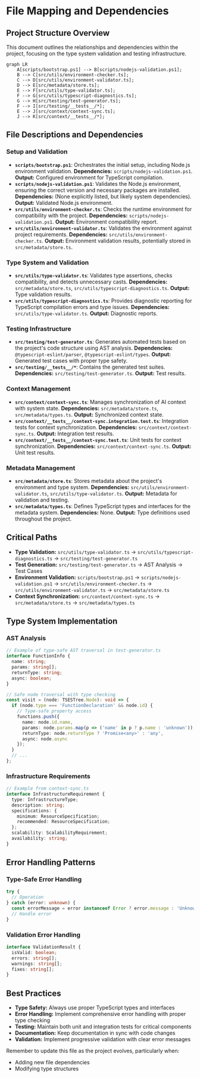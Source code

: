 # File Mapping and Dependencies

## Project Structure Overview

This document outlines the relationships and dependencies within the project, focusing on the type system validation and testing infrastructure.

```mermaid
graph LR
    A[scripts/bootstrap.ps1] --> B[scripts/nodejs-validation.ps1];
    B --> C[src/utils/environment-checker.ts];
    C --> D[src/utils/environment-validator.ts];
    D --> E[src/metadata/store.ts];
    E --> F[src/utils/type-validator.ts];
    F --> G[src/utils/typescript-diagnostics.ts];
    G --> H[src/testing/test-generator.ts];
    F --> I[src/testing/__tests__/*];
    E --> J[src/context/context-sync.ts];
    J --> K[src/context/__tests__/*];
```

## File Descriptions and Dependencies

### Setup and Validation

* **`scripts/bootstrap.ps1`**: Orchestrates the initial setup, including Node.js environment validation. **Dependencies:** `scripts/nodejs-validation.ps1`. **Output:** Configured environment for TypeScript compilation.
* **`scripts/nodejs-validation.ps1`**: Validates the Node.js environment, ensuring the correct version and necessary packages are installed. **Dependencies:** (None explicitly listed, but likely system dependencies). **Output:** Validated Node.js environment.
* **`src/utils/environment-checker.ts`**: Checks the runtime environment for compatibility with the project. **Dependencies:** `scripts/nodejs-validation.ps1`. **Output:** Environment compatibility report.
* **`src/utils/environment-validator.ts`**: Validates the environment against project requirements. **Dependencies:** `src/utils/environment-checker.ts`. **Output:** Environment validation results, potentially stored in `src/metadata/store.ts`.

### Type System and Validation

* **`src/utils/type-validator.ts`**: Validates type assertions, checks compatibility, and detects unnecessary casts. **Dependencies:** `src/metadata/store.ts`, `src/utils/typescript-diagnostics.ts`. **Output:** Type validation results.
* **`src/utils/typescript-diagnostics.ts`**: Provides diagnostic reporting for TypeScript compilation errors and type issues. **Dependencies:** `src/utils/type-validator.ts`. **Output:** Diagnostic reports.

### Testing Infrastructure

* **`src/testing/test-generator.ts`**: Generates automated tests based on the project's code structure using AST analysis. **Dependencies:** `@typescript-eslint/parser`, `@typescript-eslint/types`. **Output:** Generated test cases with proper type safety.
* **`src/testing/__tests__/*`**: Contains the generated test suites. **Dependencies:** `src/testing/test-generator.ts`. **Output:** Test results.

### Context Management

* **`src/context/context-sync.ts`**: Manages synchronization of AI context with system state. **Dependencies:** `src/metadata/store.ts`, `src/metadata/types.ts`. **Output:** Synchronized context state.
* **`src/context/__tests__/context-sync.integration.test.ts`**: Integration tests for context synchronization. **Dependencies:** `src/context/context-sync.ts`. **Output:** Integration test results.
* **`src/context/__tests__/context-sync.test.ts`**: Unit tests for context synchronization. **Dependencies:** `src/context/context-sync.ts`. **Output:** Unit test results.

### Metadata Management

* **`src/metadata/store.ts`**: Stores metadata about the project's environment and type system. **Dependencies:** `src/utils/environment-validator.ts`, `src/utils/type-validator.ts`. **Output:** Metadata for validation and testing.
* **`src/metadata/types.ts`**: Defines TypeScript types and interfaces for the metadata system. **Dependencies:** None. **Output:** Type definitions used throughout the project.

## Critical Paths

* **Type Validation:** `src/utils/type-validator.ts` → `src/utils/typescript-diagnostics.ts` → `src/testing/test-generator.ts`
* **Test Generation:** `src/testing/test-generator.ts` → AST Analysis → Test Cases
* **Environment Validation:** `scripts/bootstrap.ps1` → `scripts/nodejs-validation.ps1` → `src/utils/environment-checker.ts` → `src/utils/environment-validator.ts` → `src/metadata/store.ts`
* **Context Synchronization:** `src/context/context-sync.ts` → `src/metadata/store.ts` → `src/metadata/types.ts`

## Type System Implementation

### AST Analysis
```typescript
// Example of type-safe AST traversal in test-generator.ts
interface FunctionInfo {
  name: string;
  params: string[];
  returnType: string;
  async: boolean;
}

// Safe node traversal with type checking
const visit = (node: TSESTree.Node): void => {
  if (node.type === 'FunctionDeclaration' && node.id) {
    // Type-safe property access
    functions.push({
      name: node.id.name,
      params: node.params.map(p => ('name' in p ? p.name : 'unknown')),
      returnType: node.returnType ? 'Promise<any>' : 'any',
      async: node.async
    });
  }
  // ...
};
```

### Infrastructure Requirements
```typescript
// Example from context-sync.ts
interface InfrastructureRequirement {
  type: InfrastructureType;
  description: string;
  specifications: {
    minimum: ResourceSpecification;
    recommended: ResourceSpecification;
  };
  scalability: ScalabilityRequirement;
  availability: string;
}
```

## Error Handling Patterns

### Type-Safe Error Handling
```typescript
try {
  // Operation
} catch (error: unknown) {
  const errorMessage = error instanceof Error ? error.message : 'Unknown error occurred';
  // Handle error
}
```

### Validation Error Handling
```typescript
interface ValidationResult {
  isValid: boolean;
  errors: string[];
  warnings: string[];
  fixes: string[];
}
```

## Best Practices

* **Type Safety:** Always use proper TypeScript types and interfaces
* **Error Handling:** Implement comprehensive error handling with proper type checking
* **Testing:** Maintain both unit and integration tests for critical components
* **Documentation:** Keep documentation in sync with code changes
* **Validation:** Implement progressive validation with clear error messages

Remember to update this file as the project evolves, particularly when:
- Adding new file dependencies
- Modifying type structures
